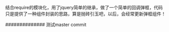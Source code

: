 结合require的模块化，用了jquery简单的继承，做了一个简单的回调弹框，代码只是提供了一种组件封装的思路，算是抛砖引玉吧，以后，会经常更新弹框组件！

##############
测试master commit

